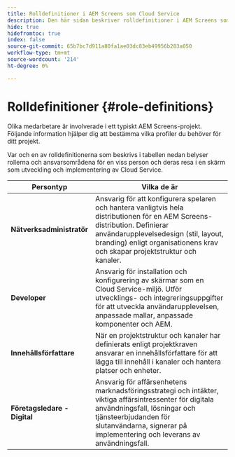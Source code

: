 ```yaml
---
title: Rolldefinitioner i AEM Screens som Cloud Service
description: Den här sidan beskriver rolldefinitioner i AEM Screens som en Cloud Service.
hide: true
hidefromtoc: true
index: false
source-git-commit: 65b7bc7d911a80fa1ae03dc83eb49956b283a050
workflow-type: tm+mt
source-wordcount: '214'
ht-degree: 0%

---
```



# Rolldefinitioner {#role-definitions}

Olika medarbetare är involverade i ett typiskt AEM Screens-projekt. Följande information hjälper dig att bestämma vilka profiler du behöver för ditt projekt.

Var och en av rolldefinitionerna som beskrivs i tabellen nedan belyser rollerna och ansvarsområdena för en viss person och deras resa i en skärm som utveckling och implementering av Cloud Service.

| Persontyp | Vilka de är |
|--- |--- |
| **Nätverksadministratör** | Ansvarig för att konfigurera spelaren och hantera vanligtvis hela distributionen för en AEM Screens-distribution. Definierar användarupplevelsedesign (stil, layout, branding) enligt organisationens krav och skapar projektstruktur och kanaler. |
| **Developer** | Ansvarig för installation och konfigurering av skärmar som en Cloud Service-miljö. Utför utvecklings- och integreringsuppgifter för att utveckla användarupplevelsen, anpassade mallar, anpassade komponenter och AEM. |
| **Innehållsförfattare** | När en projektstruktur och kanaler har definierats enligt projektkraven ansvarar en innehållsförfattare för att lägga till innehåll i kanaler och hantera platser och enheter. |
| **Företagsledare - Digital** | Ansvarig för affärsenhetens marknadsföringsstrategi och intäkter, viktiga affärsintressenter för digitala användningsfall, lösningar och tjänsteerbjudanden för slutanvändarna, signerar på implementering och leverans av användningsfall. |
